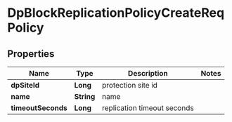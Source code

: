 # DpBlockReplicationPolicyCreateReqPolicy

## Properties
Name | Type | Description | Notes
------------ | ------------- | ------------- | -------------
**dpSiteId** | **Long** | protection site id | 
**name** | **String** | name | 
**timeoutSeconds** | **Long** | replication timeout seconds | 
